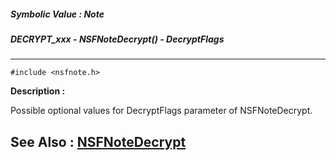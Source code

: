 ##### Symbolic Value : Note
##### DECRYPT_xxx - NSFNoteDecrypt() - DecryptFlags
---
```
#include <nsfnote.h>
```
**Description :**

Possible optional values for DecryptFlags parameter of NSFNoteDecrypt.

**See Also :**
[NSFNoteDecrypt](/domino-c-api-docs/reference/Func/NSFNoteDecrypt)
---
